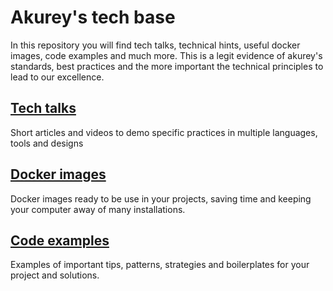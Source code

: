 # Akurey's tech base
In this repository you will find tech talks, technical hints, useful docker images, code examples and much more. This is a legit evidence of akurey's standards, best practices and the more important the technical principles to lead to our excellence. 

## [Tech talks](https://github.com/akurey/aktech/tree/master/tech-talks)
Short articles and videos to demo specific practices in multiple languages, tools and designs

## [Docker images](https://github.com/akurey/aktech/tree/master/docker%20images)
Docker images ready to be use in your projects, saving time and keeping your computer away of many installations.

## [Code examples](https://github.com/akurey/aktech/tree/master/codebase)
Examples of important tips, patterns, strategies and boilerplates for your project and solutions. 